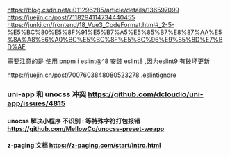 https://blog.csdn.net/u011296285/article/details/136597099
https://juejin.cn/post/7118294114734440455
https://junki.cn/frontend/18_Vue3_CodeFormat.html#_2-5-%E5%BC%80%E5%8F%91%E5%B7%A5%E5%85%B7%E8%87%AA%E5%8A%A8%E6%A0%BC%E5%BC%8F%E5%8C%96%E9%85%8D%E7%BD%AE

需要注意的是 使用 pnpm i eslint@^8 安装 eslint8 ,因为eslint9 有破坏更新

https://juejin.cn/post/7007603848080523278 .eslintignore

### uni-app 和 unocss 冲突 https://github.com/dcloudio/uni-app/issues/4815

#### unocss 解决小程序 不识别 \: 等特殊字符打包报错 https://github.com/MellowCo/unocss-preset-weapp

#### z-paging 文档 https://z-paging.com/start/intro.html

